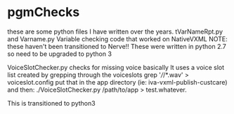 # pgmChecks
these are some python files I have written over the years. 
tVarNameRpt.py and Varname.py 
Variable checking code that worked on NativeVXML NOTE: these haven't been transitioned to Nerve!! 
These were written in python 2.7 so need to be upgraded to python 3

VoiceSlotChecker.py 
checks for missing voice basically
It uses a voice slot list created by grepping through the voiceslots
grep '*/*/*.wav' > voiceslot.config
put that in the app directory (ie: iva-vxml-publish-custcare)
and then:
./VoiceSlotChecker.py /path/to/app > test.whatever.

This is transitioned to python3  
